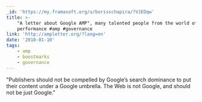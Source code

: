 ```yaml
---
_id: 'https://my.framasoft.org/u/borisschapira/?VJEDqw'
title: >-
    "A letter about Google AMP", many talented people from the world of web
    performance #amp #governance
link: 'http://ampletter.org/?lang=en'
date: '2018-01-10'
tags:
    - amp
    - boostmarks
    - governance
---
```


<div class="markdown"><p>&quot;Publishers should not be compelled by Google’s search dominance to put their content under a Google umbrella. The Web is not Google, and should not be just Google.&quot;
</p></div>
